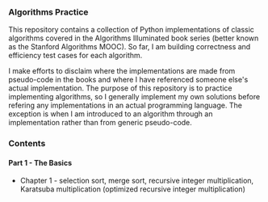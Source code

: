 ### Algorithms Practice

This repository contains a collection of Python implementations of classic algorithms covered in the Algorithms Illuminated book series (better known as the Stanford Algorithms MOOC). So far, I am building correctness and efficiency test cases for each algorithm.

I make efforts to disclaim where the implementations are made from pseudo-code in the books and where I have referenced someone else's actual implementation. The purpose of this repository is to practice implementing algorithms, so I generally implement my own solutions before refering any implementations in an actual programming language. The exception is when I am introduced to an algorithm through an implementation rather than from generic pseudo-code. 

### Contents

#### Part 1 - The Basics

* Chapter 1 - selection sort, merge sort, recursive integer multiplication, Karatsuba multiplication (optimized recursive integer multiplication)